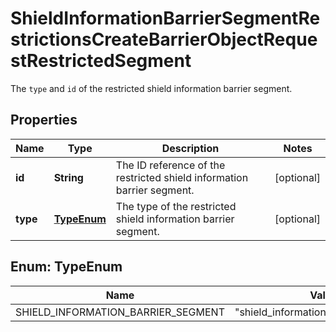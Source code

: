 

# ShieldInformationBarrierSegmentRestrictionsCreateBarrierObjectRequestRestrictedSegment

The `type` and `id` of the restricted shield information barrier segment.

## Properties

| Name | Type | Description | Notes |
|------------ | ------------- | ------------- | -------------|
|**id** | **String** | The ID reference of the restricted shield information barrier segment. |  [optional] |
|**type** | [**TypeEnum**](#TypeEnum) | The type of the restricted shield information barrier segment. |  [optional] |



## Enum: TypeEnum

| Name | Value |
|---- | -----|
| SHIELD_INFORMATION_BARRIER_SEGMENT | &quot;shield_information_barrier_segment&quot; |



